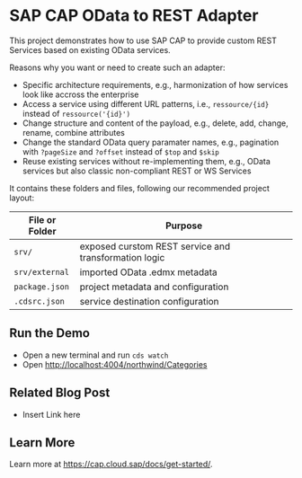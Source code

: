 # SAP CAP OData to REST Adapter

This project demonstrates how to use SAP CAP to provide custom REST Services based on existing OData services.

Reasons why you want or need to create such an adapter:

- Specific architecture requirements, e.g., harmonization of how services look like accross the enterprise
- Access a service using different URL patterns, i.e., `ressource/{id}` instead of `ressource('{id}')`
- Change structure and content of the payload, e.g., delete, add, change, rename, combine attributes
- Change the standard OData query paramater names, e.g., pagination with `?pageSize` and `?offset` instead of `$top` and `$skip`
- Reuse existing services without re-implementing them, e.g., OData services but also classic non-compliant REST or WS Services

It contains these folders and files, following our recommended project layout:

| File or Folder | Purpose                                               |
| -------------- | ----------------------------------------------------- |
| `srv/`         | exposed curstom REST service and transformation logic |
| `srv/external` | imported OData .edmx metadata                         |
| `package.json` | project metadata and configuration                    |
| `.cdsrc.json`  | service destination configuration                     |

## Run the Demo

- Open a new terminal and run `cds watch`
- Open <http://localhost:4004/northwind/Categories>

## Related Blog Post

- Insert Link here

## Learn More

Learn more at https://cap.cloud.sap/docs/get-started/.

